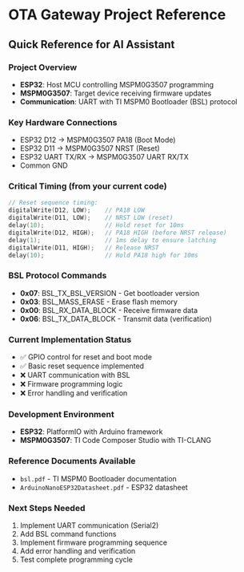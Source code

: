 # OTA Gateway Project Reference

## Quick Reference for AI Assistant

### Project Overview
- **ESP32**: Host MCU controlling MSPM0G3507 programming
- **MSPM0G3507**: Target device receiving firmware updates
- **Communication**: UART with TI MSPM0 Bootloader (BSL) protocol

### Key Hardware Connections
- ESP32 D12 → MSPM0G3507 PA18 (Boot Mode)
- ESP32 D11 → MSPM0G3507 NRST (Reset)
- ESP32 UART TX/RX → MSPM0G3507 UART RX/TX
- Common GND

### Critical Timing (from your current code)
```cpp
// Reset sequence timing:
digitalWrite(D12, LOW);    // PA18 LOW
digitalWrite(D11, LOW);    // NRST LOW (reset)
delay(10);                 // Hold reset for 10ms
digitalWrite(D12, HIGH);   // PA18 HIGH (before NRST release)
delay(1);                  // 1ms delay to ensure latching
digitalWrite(D11, HIGH);   // Release NRST
delay(10);                 // Hold PA18 high for 10ms
```

### BSL Protocol Commands
- **0x07**: BSL_TX_BSL_VERSION - Get bootloader version
- **0x03**: BSL_MASS_ERASE - Erase flash memory
- **0x00**: BSL_RX_DATA_BLOCK - Receive firmware data
- **0x06**: BSL_TX_DATA_BLOCK - Transmit data (verification)

### Current Implementation Status
- ✅ GPIO control for reset and boot mode
- ✅ Basic reset sequence implemented
- ❌ UART communication with BSL
- ❌ Firmware programming logic
- ❌ Error handling and verification

### Development Environment
- **ESP32**: PlatformIO with Arduino framework
- **MSPM0G3507**: TI Code Composer Studio with TI-CLANG

### Reference Documents Available
- `bsl.pdf` - TI MSPM0 Bootloader documentation
- `ArduinoNanoESP32Datasheet.pdf` - ESP32 datasheet

### Next Steps Needed
1. Implement UART communication (Serial2)
2. Add BSL command functions
3. Implement firmware programming sequence
4. Add error handling and verification
5. Test complete programming cycle 